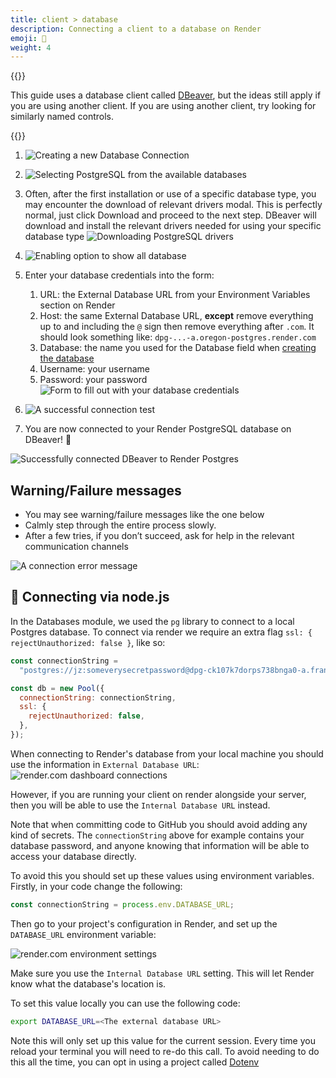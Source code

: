 ```yaml
---
title: client > database
description: Connecting a client to a database on Render
emoji: 🔌
weight: 4
---
```


{{<note type="tip" title="Tip">}}

This guide uses a database client called [DBeaver](https://dbeaver.io/), but the ideas still apply if you are using another client. If you are using another client, try looking for similarly named controls.

{{</note>}}

1. ![Creating a new Database Connection](new-connection.png "Navigate to the Database tab and select New Database Connection")

1. ![Selecting PostgreSQL from the available databases](selecting-postgres.png "Select PostgreSQL then click the Next button")

1. Often, after the first installation or use of a specific database type, you may encounter the download of relevant drivers modal. This is perfectly normal, just click Download and proceed to the next step. DBeaver will download and install the relevant drivers needed for using your specific database type ![Downloading PostgreSQL drivers](db-drivers.png "click Download and proceed to the next step")

1. ![Enabling option to show all database](show-all-databases.png " To the right of Main tab, Click on PostgreSQL tab. Check the Show all databases checkbox and return to Main tab")

1. Enter your database credentials into the form:

   1. URL: the External Database URL from your Environment Variables section on Render
   1. Host: the same External Database URL, **except** remove everything up to and including the `@` sign then remove everything after `.com`. It should look something like: `dpg-...-a.oregon-postgres.render.com`
   1. Database: the name you used for the Database field when [creating the database](../creating-a-postgres-db.md)
   1. Username: your username
   1. Password: your password ![Form to fill out with your database credentials](db-credentials.png "Fill out your form with database credentials")

1. ![A successful connection test](connection-test.png "Click the Test Connection… button. You should see a modal displaying Connected message. Click OK, and then the Finish button")

1. You are now connected to your Render PostgreSQL database on DBeaver! 🎉

![Successfully connected DBeaver to Render Postgres](connection-successful.png)

## Warning/Failure messages

- You may see warning/failure messages like the one below
- Calmly step through the entire process slowly.
- After a few tries, if you don’t succeed, ask for help in the relevant communication channels

![A connection error message](connection-error.png)

## 🔌 Connecting via node.js

In the Databases module, we used the `pg` library to connect to a local Postgres database.
To connect via render we require an extra flag `ssl: { rejectUnauthorized: false }`, like so:

```javascript
const connectionString =
  "postgres://jz:someverysecretpassword@dpg-ck107k7dorps738bnga0-a.frankfurt-postgres.render.com/fullstack_3qby";

const db = new Pool({
  connectionString: connectionString,
  ssl: {
    rejectUnauthorized: false,
  },
});
```

When connecting to Render's database from your local machine you should use the information in `External Database URL`:
![render.com dashboard connections](render-dashboard.png)

However, if you are running your client on render alongside your server, then you will be able to use the `Internal Database URL` instead.

Note that when committing code to GitHub you should avoid adding any kind of secrets. The `connectionString` above for example contains your database password, and anyone knowing that information will be able to access your database directly.

To avoid this you should set up these values using environment variables. Firstly, in your code change the following:

```js
const connectionString = process.env.DATABASE_URL;
```

Then go to your project's configuration in Render, and set up the `DATABASE_URL` environment variable:

![render.com environment settings](changing-environment-variables.png)

Make sure you use the `Internal Database URL` setting. This will let Render know what the database's location is.

To set this value locally you can use the following code:

```bash
export DATABASE_URL=<The external database URL>
```

Note this will only set up this value for the current session. Every time you reload your terminal you will need to re-do this call. To avoid needing to do this all the time, you can opt in using a project called [Dotenv](https://github.com/motdotla/dotenv)
